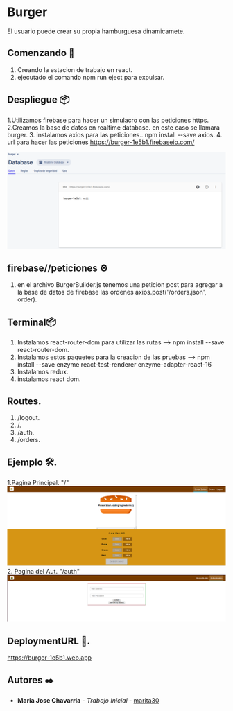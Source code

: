 # Burger
El usuario puede crear su propia hamburguesa dinamicamete.

## Comenzando 🚀
1. Creando la estacion de trabajo en react.
2. ejecutado el comando npm run eject para expulsar.

## Despliegue 📦
1.Utilizamos firebase para hacer un simulacro con las peticiones https.
2.Creamos la base de datos en realtime database. en este caso se llamara burger.
3. instalamos axios para las peticiones.. npm install --save axios.
4. url para hacer las peticiones https://burger-1e5b1.firebaseio.com/

 ![stack Overflow](https://github.com/marita30/Curso-Udemy/blob/master/burger/src/assets/images/firebase.png)

## firebase//peticiones ⚙️
1. en el archivo BurgerBuilder.js tenemos una peticion post para agregar a la base de datos de firebase las ordenes
axios.post('/orders.json', order).

## Terminal📦
1. Instalamos react-router-dom para utilizar las rutas --> npm install --save react-router-dom.
2. Instalamos estos paquetes para la creacion de las pruebas --> npm install --save enzyme react-test-renderer enzyme-adapter-react-16 
3. Instalamos redux.
4. instalamos react dom.

## Routes.
1. /logout.
2. /.
3. /auth.
4. /orders.

## Ejemplo 🛠️.
1.Pagina Principal. "/"
![stack Overflow](https://github.com/marita30/Curso-Udemy/blob/master/burger/src/assets/images/burgerBuilder.png)
2. Pagina del Aut. "/auth"
![stack Overflow](https://github.com/marita30/Curso-Udemy/blob/master/burger/src/assets/images/burgerBuilderAuth.png)

## DeploymentURL 📄.
https://burger-1e5b1.web.app

## Autores ✒️
* **Maria Jose Chavarria** - *Trabajo Inicial* - [marita30](https://github.com/marita30/Curso-Udemy/edit/master/burger)

